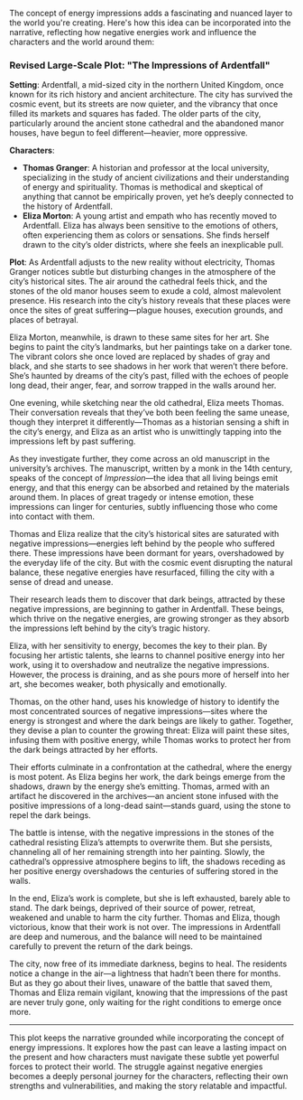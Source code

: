 The concept of energy impressions adds a fascinating and nuanced layer to the world you're creating. Here's how this idea can be incorporated into the narrative, reflecting how negative energies work and influence the characters and the world around them:

### **Revised Large-Scale Plot: "The Impressions of Ardentfall"**

**Setting**: Ardentfall, a mid-sized city in the northern United Kingdom, once known for its rich history and ancient architecture. The city has survived the cosmic event, but its streets are now quieter, and the vibrancy that once filled its markets and squares has faded. The older parts of the city, particularly around the ancient stone cathedral and the abandoned manor houses, have begun to feel different—heavier, more oppressive.

**Characters**:
- **Thomas Granger**: A historian and professor at the local university, specializing in the study of ancient civilizations and their understanding of energy and spirituality. Thomas is methodical and skeptical of anything that cannot be empirically proven, yet he’s deeply connected to the history of Ardentfall.
- **Eliza Morton**: A young artist and empath who has recently moved to Ardentfall. Eliza has always been sensitive to the emotions of others, often experiencing them as colors or sensations. She finds herself drawn to the city’s older districts, where she feels an inexplicable pull.

**Plot**:
As Ardentfall adjusts to the new reality without electricity, Thomas Granger notices subtle but disturbing changes in the atmosphere of the city’s historical sites. The air around the cathedral feels thick, and the stones of the old manor houses seem to exude a cold, almost malevolent presence. His research into the city’s history reveals that these places were once the sites of great suffering—plague houses, execution grounds, and places of betrayal.

Eliza Morton, meanwhile, is drawn to these same sites for her art. She begins to paint the city’s landmarks, but her paintings take on a darker tone. The vibrant colors she once loved are replaced by shades of gray and black, and she starts to see shadows in her work that weren’t there before. She’s haunted by dreams of the city’s past, filled with the echoes of people long dead, their anger, fear, and sorrow trapped in the walls around her.

One evening, while sketching near the old cathedral, Eliza meets Thomas. Their conversation reveals that they’ve both been feeling the same unease, though they interpret it differently—Thomas as a historian sensing a shift in the city’s energy, and Eliza as an artist who is unwittingly tapping into the impressions left by past suffering.

As they investigate further, they come across an old manuscript in the university’s archives. The manuscript, written by a monk in the 14th century, speaks of the concept of *Impression*—the idea that all living beings emit energy, and that this energy can be absorbed and retained by the materials around them. In places of great tragedy or intense emotion, these impressions can linger for centuries, subtly influencing those who come into contact with them.

Thomas and Eliza realize that the city’s historical sites are saturated with negative impressions—energies left behind by the people who suffered there. These impressions have been dormant for years, overshadowed by the everyday life of the city. But with the cosmic event disrupting the natural balance, these negative energies have resurfaced, filling the city with a sense of dread and unease.

Their research leads them to discover that dark beings, attracted by these negative impressions, are beginning to gather in Ardentfall. These beings, which thrive on the negative energies, are growing stronger as they absorb the impressions left behind by the city’s tragic history.

Eliza, with her sensitivity to energy, becomes the key to their plan. By focusing her artistic talents, she learns to channel positive energy into her work, using it to overshadow and neutralize the negative impressions. However, the process is draining, and as she pours more of herself into her art, she becomes weaker, both physically and emotionally.

Thomas, on the other hand, uses his knowledge of history to identify the most concentrated sources of negative impressions—sites where the energy is strongest and where the dark beings are likely to gather. Together, they devise a plan to counter the growing threat: Eliza will paint these sites, infusing them with positive energy, while Thomas works to protect her from the dark beings attracted by her efforts.

Their efforts culminate in a confrontation at the cathedral, where the energy is most potent. As Eliza begins her work, the dark beings emerge from the shadows, drawn by the energy she’s emitting. Thomas, armed with an artifact he discovered in the archives—an ancient stone infused with the positive impressions of a long-dead saint—stands guard, using the stone to repel the dark beings.

The battle is intense, with the negative impressions in the stones of the cathedral resisting Eliza’s attempts to overwrite them. But she persists, channeling all of her remaining strength into her painting. Slowly, the cathedral’s oppressive atmosphere begins to lift, the shadows receding as her positive energy overshadows the centuries of suffering stored in the walls.

In the end, Eliza’s work is complete, but she is left exhausted, barely able to stand. The dark beings, deprived of their source of power, retreat, weakened and unable to harm the city further. Thomas and Eliza, though victorious, know that their work is not over. The impressions in Ardentfall are deep and numerous, and the balance will need to be maintained carefully to prevent the return of the dark beings.

The city, now free of its immediate darkness, begins to heal. The residents notice a change in the air—a lightness that hadn’t been there for months. But as they go about their lives, unaware of the battle that saved them, Thomas and Eliza remain vigilant, knowing that the impressions of the past are never truly gone, only waiting for the right conditions to emerge once more.

---

This plot keeps the narrative grounded while incorporating the concept of energy impressions. It explores how the past can leave a lasting impact on the present and how characters must navigate these subtle yet powerful forces to protect their world. The struggle against negative energies becomes a deeply personal journey for the characters, reflecting their own strengths and vulnerabilities, and making the story relatable and impactful.
